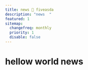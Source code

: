 ```yaml
---
title: news 🦖 fiveasda
description: "news  "
featured: 1
sitemap:
  changefreq: monthly
  priority: 1
  disable: false
---
```


# hellow world news

